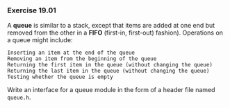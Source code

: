 ### Exercise 19.01

A **queue** is similar to a stack, except that items are added at one end but
removed from the other in a **FIFO** (first-in, first-out) fashion). Operations
on a queue might include:

    Inserting an item at the end of the queue  
    Removing an item from the beginning of the queue  
    Returning the first item in the queue (without changing the queue)  
    Returning the last item in the queue (without changing the queue)  
    Testing whether the queue is empty

Write an interface for a queue module in the form of a header file named
`queue.h`.
